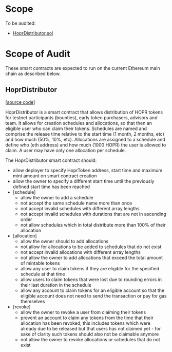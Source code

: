 # Scope

To be audited:

- [HoprDistributor.sol](https://github.com/hoprnet/hoprnet/blob/713a02a3ffcffd9ae817c24d09e5426cc153878a/packages/ethereum/contracts/HoprDistributor.sol)

# Scope of Audit

These smart contracts are expected to run on the current Ethereum main chain as described below.

## HoprDistributor

[[source code](https://github.com/hoprnet/hoprnet/blob/713a02a3ffcffd9ae817c24d09e5426cc153878a/packages/ethereum/contracts/HoprDistributor.sol)]

HoprDistributor is a smart contract that allows distribution of HOPR tokens for testnet participants (bounties), early token purchasers, advisors and team. It allows for creation schedules and allocations, so that then an eligible user who can claim their tokens. Schedules are named and comprise the release time relative to the start time (1 month, 2 months, etc) and how much (50%, 10%, etc). Allocations are assigned to a schedule and define who (eth address) and how much (1000 HOPR) the user is allowed to claim. A user may have only one allocation per schedule.

The HoprDistributor smart contract should:

- allow deployer to specify HoprToken address, start time and maximum mint amount on smart contract creation
- allow the owner to specify a different start time until the previously defined start time has been reached
- [schedule]
  - allow the owner to add a schedule
  - not accept the same schedule name more than once
  - not accept invalid schedules with different array lengths
  - not accept invalid schedules with durations that are not in ascending order
  - not allow schedules which in total distribute more than 100% of their allocation
- [allocation]
  - allow the owner should to add allocations
  - not allow for allocations to be added to schedules that do not exist
  - not accept invalid allocations with different array lengths
  - not allow the owner to add allocations that exceed the total amount of mintable tokens
  - allow any user to claim tokens if they are eligible for the specified schedule at that time
  - allow users to claim tokens that were lost due to rounding errors in their last duration in the schedule
  - allow any account to claim tokens for an eligible account so that the eligible account does not need to send the transaction or pay for gas themselves
- [revoke]
  - allow the owner to revoke a user from claiming their tokens
  - prevent an account to claim any tokens from the time that their allocation has been revoked, this includes tokens which were already due to be released but that users has not claimed yet - for sake of clarity such tokens should also not be claimable anymore
  - not allow the owner to revoke allocations or schedules that do not exist

